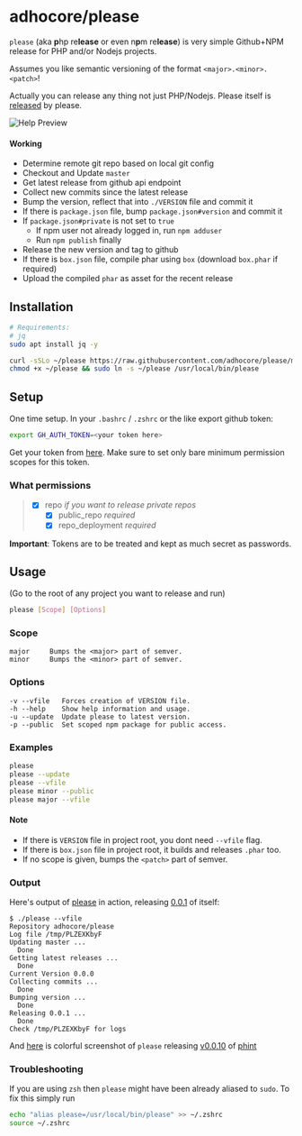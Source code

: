 # adhocore/please

`please` (aka **p**hp re**lease** or even n**p**m re**lease**) is very simple Github+NPM release for PHP and/or Nodejs projects.

Assumes you like semantic versioning of the format `<major>.<minor>.<patch>`!

Actually you can release any thing not just PHP/Nodejs. Please itself is [released](https://github.com/adhocore/please/releases) by please.

![Help Preview](https://imgur.com/14FXbR6.png "Help Preview")

#### Working

- Determine remote git repo based on local git config
- Checkout and Update `master`
- Get latest release from github api endpoint
- Collect new commits since the latest release
- Bump the version, reflect that into `./VERSION` file and commit it
- If there is `package.json` file, bump `package.json#version` and commit it
- If `package.json#private` is not set to `true`
    - If npm user not already logged in, run `npm adduser`
    - Run `npm publish` finally
- Release the new version and tag to github
- If there is `box.json` file, compile phar using `box`
    (download `box.phar` if required)
- Upload the compiled `phar` as asset for the recent release

## Installation

```sh
# Requirements:
# jq
sudo apt install jq -y

curl -sSLo ~/please https://raw.githubusercontent.com/adhocore/please/master/please
chmod +x ~/please && sudo ln -s ~/please /usr/local/bin/please
```

## Setup 

One time setup. In your `.bashrc` / `.zshrc` or the like export github token:

```sh 
export GH_AUTH_TOKEN=<your token here>
```

Get your token from [here](https://github.com/settings/tokens/new). 
Make sure to set only bare minimum permission scopes for this token.

### What permissions

> - [x] repo               *if you want to release private repos*
>   - [x] public_repo      *required*
>   - [x] repo_deployment  *required*

**Important**: Tokens are to be treated and kept as much secret as passwords.

## Usage

(Go to the root of any project you want to release and run)

```sh
please [Scope] [Options]
```

### Scope

```
major     Bumps the <major> part of semver.
minor     Bumps the <minor> part of semver.
```

### Options

```
-v --vfile   Forces creation of VERSION file.
-h --help    Show help information and usage.
-u --update  Update please to latest version.
-p --public  Set scoped npm package for public access.
```

### Examples

```sh
please
please --update
please --vfile
please minor --public
please major --vfile
```

#### Note

- If there is `VERSION` file in project root, you dont need `--vfile` flag.
- If there is `box.json` file in project root, it builds and releases `.phar` too.
- If no scope is given, bumps the `<patch>` part of semver.

### Output

Here's output of [please](./please) in action, releasing [0.0.1](https://github.com/adhocore/please/releases/tag/0.0.1) of itself:

```
$ ./please --vfile
Repository adhocore/please
Log file /tmp/PLZEXKbyF
Updating master ...
  Done
Getting latest releases ...
  Done
Current Version 0.0.0
Collecting commits ...
  Done
Bumping version ...
  Done
Releasing 0.0.1 ...
  Done
Check /tmp/PLZEXKbyF for logs
```

And [here](https://i.imgur.com/mQaiAuk.png) is colorful screenshot of `please` releasing [v0.0.10](https://github.com/adhocore/phint/releases/v0.0.10) of [phint](https://github.com/adhocore/phint)

### Troubleshooting

If you are using `zsh` then `please` might have been already aliased to `sudo`. To fix this simply run

```sh
echo "alias please=/usr/local/bin/please" >> ~/.zshrc
source ~/.zshrc
```
